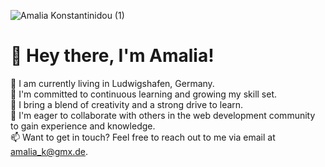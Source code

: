 ![Amalia Konstantinidou (1)](https://github.com/user-attachments/assets/4b799236-cb15-4f7b-99ba-72b4981999e8)

# 👋 Hey there, I'm Amalia!

👀 I am currently living in Ludwigshafen, Germany.  
🌱 I'm committed to continuous learning and growing my skill set.  
💼 I bring a blend of creativity and a strong drive to learn.  
💞️ I'm eager to collaborate with others in the web development community to gain experience and knowledge.  
📫 Want to get in touch? Feel free to reach out to me via email at amalia_k@gmx.de.
<!---
Ama-kon/Ama-kon is a ✨ special ✨ repository because its `README.md` (this file) appears on your GitHub profile.
You can click the Preview link to take a look at your changes.
--->
